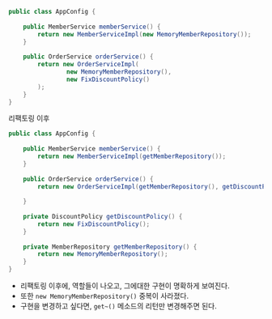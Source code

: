 ```java
public class AppConfig {  
  
    public MemberService memberService() {  
        return new MemberServiceImpl(new MemoryMemberRepository());  
    }  
  
    public OrderService orderService() {  
        return new OrderServiceImpl(  
                new MemoryMemberRepository(),  
                new FixDiscountPolicy()  
        );  
    }  
}
```

리팩토링 이후
```java
public class AppConfig {  
  
    public MemberService memberService() {  
        return new MemberServiceImpl(getMemberRepository());  
    }  
  
    public OrderService orderService() {  
        return new OrderServiceImpl(getMemberRepository(), getDiscountPolicy());  
  
    }  
    
    private DiscountPolicy getDiscountPolicy() {  
        return new FixDiscountPolicy();  
    }  
  
    private MemberRepository getMemberRepository() {  
        return new MemoryMemberRepository();  
    }  
}
```

- 리팩토링 이후에, 역할들이 나오고, 그에대한 구현이 명확하게 보여진다.
- 또한 `new MemoryMemberRepository()` 중복이 사라졌다.
- 구현을 변경하고 싶다면, `get~()`  메소드의 리턴만 변경해주면 된다.